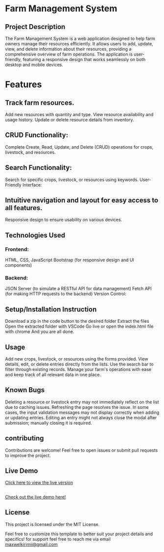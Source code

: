 # Farm Management System
## Project Description
The Farm Management System is a web application designed to help farm owners manage their resources efficiently. It allows users to add, update, view, and delete information about their resources, providing a comprehensive overview of farm operations. The application is user-friendly, featuring a responsive design that works seamlessly on both desktop and mobile devices.

# Features

## Track farm resources.
Add new resources with quantity and type.
View resource availability and usage history.
Update or delete resource details from inventory.

## CRUD Functionality:
Complete Create, Read, Update, and Delete (CRUD) operations for crops, livestock, and resources.

## Search Functionality:
Search for specific crops, livestock, or resources using keywords.
User-Friendly Interface:

## Intuitive navigation and layout for easy access to all features.
Responsive design to ensure usability on various devices.

## Technologies Used
### Frontend:
HTML, CSS, JavaScript
Bootstrap (for responsive design and UI components)
### Backend:
JSON Server (to simulate a RESTful API for data management)
Fetch API (for making HTTP requests to the backend)
Version Control:

## Setup/Installation Instruction
Download a zip in the code button to the desired folder
Extract the files
Open the extracted folder with VSCode
Go live or open the index.html file with chrome
And you are all done.

## Usage
Add new crops, livestock, or resources using the forms provided.
View details, edit, or delete entries directly from the lists.
Use the search bar to filter through existing records.
Manage your farm's operations with ease and keep track of all relevant data in one place.

## Known Bugs
Deleting a resource or livestock entry may not immediately reflect on the list due to caching issues. Refreshing the page resolves the issue.
In some cases, the input validation messages may not display correctly when adding or updating entries.
Editing an entry might not always close the modal after submission; manually closing it is required.

## contributing
Contributions are welcome! Feel free to open issues or submit pull requests to improve the project.

## Live Demo
[Click here to view the live version](https://hamaxwel.github.io/phase-1-project/)
##
[Check out the live demo here!](https://phase-1-project-f05d.onrender.com)

## License
This project is licensed under the MIT License.

Feel free to customize this template to better suit your project details and specifics! for support feel free to reach me via email maxwelkirimii@gmail.com
